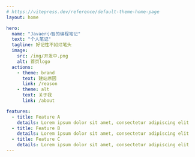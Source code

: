 ```yaml
---
# https://vitepress.dev/reference/default-theme-home-page
layout: home

hero:
  name: "Javaer小智的编程笔记"
  text: "个人笔记"
  tagline: 好记性不如烂笔头
  image: 
    src: /img/开发中.png
    alt: 首页logo
  actions:
    - theme: brand
      text: 建站原因
      link: /reason
    - theme: alt
      text: 关于我
      link: /about

features:
  - title: Feature A
    details: Lorem ipsum dolor sit amet, consectetur adipiscing elit
  - title: Feature B
    details: Lorem ipsum dolor sit amet, consectetur adipiscing elit
  - title: Feature C
    details: Lorem ipsum dolor sit amet, consectetur adipiscing elit
---
```


